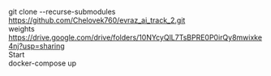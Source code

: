 git clone --recurse-submodules https://github.com/Chelovek760/evraz_ai_track_2.git \
weights https://drive.google.com/drive/folders/10NYcyQlL7TsBPRE0P0irQy8mwixke4nj?usp=sharing \
Start \
docker-compose up

